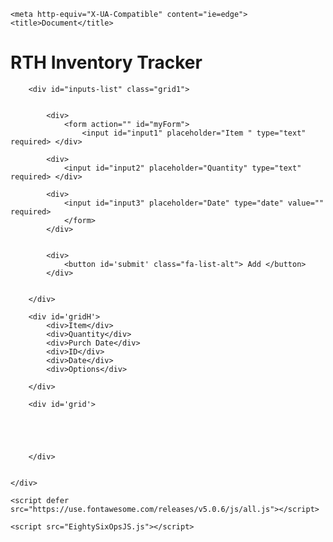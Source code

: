 
<!DOCTYPE html>
<html lang="en">

<head>
    <meta charset="UTF-8">
    <meta name="viewport" content="width=device-width, initial-scale=1.0">
    <link rel="stylesheet" href="style.css">
    <link href="https://fonts.googleapis.com/css?family=Lato" rel="stylesheet">
    <link href="http://code.ionicframework.com/ionicons/2.0.1/css/ionicons.min.css">

    <meta http-equiv="X-UA-Compatible" content="ie=edge">
    <title>Document</title>
</head>

<body>
    <div id="container">
        <h1> RTH Inventory Tracker </h1>

        <div id="inputs-list" class="grid1">


            <div>
                <form action="" id="myForm">
                    <input id="input1" placeholder="Item " type="text" required> </div>

            <div>
                <input id="input2" placeholder="Quantity" type="text" required> </div>

            <div>
                <input id="input3" placeholder="Date" type="date" value="" required>
                </form>
            </div>


            <div>
                <button id='submit' class="fa-list-alt"> Add </button>
            </div>


        </div>

<!-- heading for div table  -->
        <div id='gridH'>
            <div>Item</div>
            <div>Quantity</div>
            <div>Purch Date</div>
            <div>ID</div>
            <div>Date</div>
            <div>Options</div>

        </div>
<!-- contents in the div table -->
        <div id='grid'>





        </div>


    </div>

    <script defer src="https://use.fontawesome.com/releases/v5.0.6/js/all.js"></script>

    <script src="EightySixOpsJS.js"></script>
</body>

</html>
